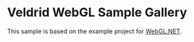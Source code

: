 # Veldrid WebGL Sample Gallery

This sample is based on the example project for [WebGL.NET](https://github.com/WaveEngine/WebGL.NET).